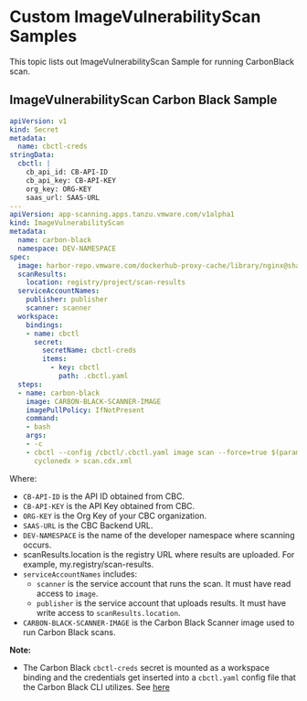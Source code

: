 # Custom ImageVulnerabilityScan Samples

This topic lists out ImageVulnerabilityScan Sample for running CarbonBlack scan.

## ImageVulnerabilityScan Carbon Black Sample

```yaml
apiVersion: v1
kind: Secret
metadata:
  name: cbctl-creds
stringData:
  cbctl: |
    cb_api_id: CB-API-ID
    cb_api_key: CB-API-KEY
    org_key: ORG-KEY
    saas_url: SAAS-URL
---
apiVersion: app-scanning.apps.tanzu.vmware.com/v1alpha1
kind: ImageVulnerabilityScan
metadata:
  name: carbon-black
  namespace: DEV-NAMESPACE
spec:
  image: harbor-repo.vmware.com/dockerhub-proxy-cache/library/nginx@sha256:6650513efd1d27c1f8a5351cbd33edf85cc7e0d9d0fcb4ffb23d8fa89b601ba8
  scanResults:
    location: registry/project/scan-results
  serviceAccountNames:
    publisher: publisher
    scanner: scanner
  workspace:
    bindings:
    - name: cbctl
      secret:
        secretName: cbctl-creds
        items:
          - key: cbctl
            path: .cbctl.yaml
  steps:
  - name: carbon-black
    image: CARBON-BLACK-SCANNER-IMAGE
    imagePullPolicy: IfNotPresent
    command:
    - bash
    args:
    - -c
    - cbctl --config /cbctl/.cbctl.yaml image scan --force=true $(params.image) -o
      cyclonedx > scan.cdx.xml
```

Where:

- `CB-API-ID` is the API ID obtained from CBC.
- `CB-API-KEY` is the API Key obtained from CBC.
- `ORG-KEY` is the Org Key of your CBC organization.
- `SAAS-URL` is the CBC Backend URL.
- `DEV-NAMESPACE` is the name of the developer namespace where scanning occurs.
- scanResults.location is the registry URL where results are uploaded. For example, my.registry/scan-results.
- `serviceAccountNames` includes:
  - `scanner` is the service account that runs the scan. It must have read access to `image`.
  - `publisher` is the service account that uploads results. It must have write access to `scanResults.location`.
- `CARBON-BLACK-SCANNER-IMAGE` is the Carbon Black Scanner image used to run Carbon Black scans.

**Note:**
- The Carbon Black `cbctl-creds` secret is mounted as a workspace binding and the credentials get inserted into a `cbctl.yaml` config file that the Carbon Black CLI utilizes. See [here](https://developer.carbonblack.com/reference/carbon-black-cloud/container/latest/image-scanning-cli#configuration)
